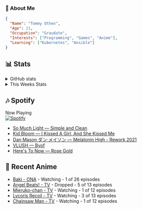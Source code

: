 ### 👋 About Me
```json
{
  "Name": "Tommy Othen",
  "Age": 21,
  "Occupation": "Graudate",
  "Interests": ["Programming", "Games", "Anime"],
  "Learning": ["Kubernetes", "Ansible"]
}
```

## 📊 Stats
<details>
  <summary>GitHub stats</summary>
  <a href="https://github.com/anuraghazra/github-readme-stats">
    <img src="https://github-readme-stats.vercel.app/api?username=tommyothen&show_icons=true&count_private=true&hide=prs,issues">
  </a>
</details>

<details>
  <summary>This Weeks Stats</summary>
  <a href="https://github.com/anuraghazra/github-readme-stats">
    <img src="https://github-readme-stats.vercel.app/api/wakatime?username=tommyothen&cache_seconds=1800&custom_title=Top%20Languages">
  </a>
</details>

## 🎶 Spotify
Now Playing\
[![Spotify](https://novatorem-dasushiasian.vercel.app/api/spotify)](https://open.spotify.com/user/g90805640970)
<!-- LASTFM:START -->
* [So Much Light — Simple and Clean](https://www.last.fm/music/So+Much+Light/_/Simple+and+Clean)
* [Kid Bloom — I Kissed A Girl, And She Kissed Me](https://www.last.fm/music/Kid+Bloom/_/I+Kissed+A+Girl,+And+She+Kissed+Me)
* [Dan Mason ダン·メイソン — Melatonin High - Rework 2021](https://www.last.fm/music/Dan+Mason+%E3%83%80%E3%83%B3%C2%B7%E3%83%A1%E3%82%A4%E3%82%BD%E3%83%B3/_/Melatonin+High+-+Rework+2021)
* [VLUSH — Byof](https://www.last.fm/music/VLUSH/_/Byof)
* [Here&#39;s To Now — Rose Gold](https://www.last.fm/music/Here%27s+To+Now/_/Rose+Gold)<!-- LASTFM:END -->

## 🗻 Recent Anime
<!-- ANIME-LIST:START -->
* [Baki - ONA](https://myanimelist.net/anime/34443/Baki) - Watching - 1 of 26 episodes
* [Angel Beats! - TV](https://myanimelist.net/anime/6547/Angel_Beats) - Dropped - 5 of 13 episodes
* [Mieruko-chan - TV](https://myanimelist.net/anime/48483/Mieruko-chan) - Watching - 1 of 12 episodes
* [Lycoris Recoil - TV](https://myanimelist.net/anime/50709/Lycoris_Recoil) - Watching - 3 of 13 episodes
* [Chainsaw Man - TV](https://myanimelist.net/anime/44511/Chainsaw_Man) - Watching - 1 of 12 episodes<!-- ANIME-LIST:END -->
